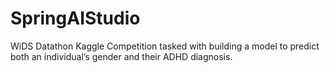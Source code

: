 # SpringAIStudio
WiDS Datathon Kaggle Competition tasked with building a model to predict both an individual’s gender and their ADHD diagnosis.

